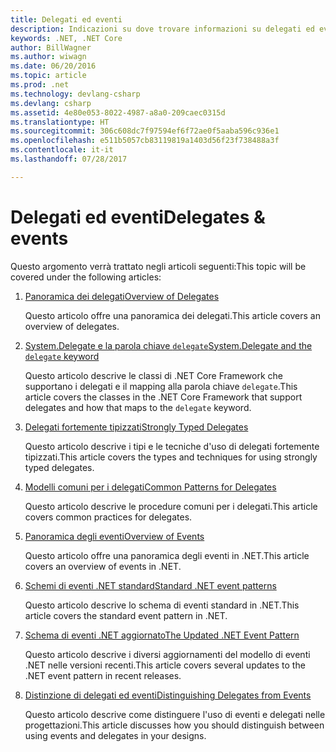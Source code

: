 ```yaml
---
title: Delegati ed eventi
description: Indicazioni su dove trovare informazioni su delegati ed eventi nella documentazione di .NET Core.
keywords: .NET, .NET Core
author: BillWagner
ms.author: wiwagn
ms.date: 06/20/2016
ms.topic: article
ms.prod: .net
ms.technology: devlang-csharp
ms.devlang: csharp
ms.assetid: 4e80e053-8022-4987-a8a0-209caec0315d
ms.translationtype: HT
ms.sourcegitcommit: 306c608dc7f97594ef6f72ae0f5aaba596c936e1
ms.openlocfilehash: e511b5057cb83119819a1403d56f23f738488a3f
ms.contentlocale: it-it
ms.lasthandoff: 07/28/2017

---
```


# <a name="delegates--events"></a><span data-ttu-id="e059f-104">Delegati ed eventi</span><span class="sxs-lookup"><span data-stu-id="e059f-104">Delegates & events</span></span>

<span data-ttu-id="e059f-105">Questo argomento verrà trattato negli articoli seguenti:</span><span class="sxs-lookup"><span data-stu-id="e059f-105">This topic will be covered under the following articles:</span></span>

1. [<span data-ttu-id="e059f-106">Panoramica dei delegati</span><span class="sxs-lookup"><span data-stu-id="e059f-106">Overview of Delegates</span></span>](delegates-overview.md)

    <span data-ttu-id="e059f-107">Questo articolo offre una panoramica dei delegati.</span><span class="sxs-lookup"><span data-stu-id="e059f-107">This article covers an overview of delegates.</span></span>

2. [<span data-ttu-id="e059f-108">System.Delegate e la parola chiave `delegate`</span><span class="sxs-lookup"><span data-stu-id="e059f-108">System.Delegate and the `delegate` keyword</span></span>](delegate-class.md)

    <span data-ttu-id="e059f-109">Questo articolo descrive le classi di .NET Core Framework che supportano i delegati e il mapping alla parola chiave `delegate`.</span><span class="sxs-lookup"><span data-stu-id="e059f-109">This article covers the classes in the .NET Core Framework that support delegates and how that maps to the `delegate` keyword.</span></span>

3. [<span data-ttu-id="e059f-110">Delegati fortemente tipizzati</span><span class="sxs-lookup"><span data-stu-id="e059f-110">Strongly Typed Delegates</span></span>](delegates-strongly-typed.md)

    <span data-ttu-id="e059f-111">Questo articolo descrive i tipi e le tecniche d'uso di delegati fortemente tipizzati.</span><span class="sxs-lookup"><span data-stu-id="e059f-111">This article covers the types and techniques for using strongly typed delegates.</span></span>

4. [<span data-ttu-id="e059f-112">Modelli comuni per i delegati</span><span class="sxs-lookup"><span data-stu-id="e059f-112">Common Patterns for Delegates</span></span>](delegates-patterns.md)

    <span data-ttu-id="e059f-113">Questo articolo descrive le procedure comuni per i delegati.</span><span class="sxs-lookup"><span data-stu-id="e059f-113">This article covers common practices for delegates.</span></span>

5. [<span data-ttu-id="e059f-114">Panoramica degli eventi</span><span class="sxs-lookup"><span data-stu-id="e059f-114">Overview of Events</span></span>](events-overview.md)

    <span data-ttu-id="e059f-115">Questo articolo offre una panoramica degli eventi in .NET.</span><span class="sxs-lookup"><span data-stu-id="e059f-115">This article covers an overview of events in .NET.</span></span>

6. [<span data-ttu-id="e059f-116">Schemi di eventi .NET standard</span><span class="sxs-lookup"><span data-stu-id="e059f-116">Standard .NET event patterns</span></span>](event-pattern.md)

    <span data-ttu-id="e059f-117">Questo articolo descrive lo schema di eventi standard in .NET.</span><span class="sxs-lookup"><span data-stu-id="e059f-117">This article covers the standard event pattern in .NET.</span></span>

7. [<span data-ttu-id="e059f-118">Schema di eventi .NET aggiornato</span><span class="sxs-lookup"><span data-stu-id="e059f-118">The Updated .NET Event Pattern</span></span>](modern-events.md)

    <span data-ttu-id="e059f-119">Questo articolo descrive i diversi aggiornamenti del modello di eventi .NET nelle versioni recenti.</span><span class="sxs-lookup"><span data-stu-id="e059f-119">This article covers several updates to the .NET event pattern in recent releases.</span></span>

8. [<span data-ttu-id="e059f-120">Distinzione di delegati ed eventi</span><span class="sxs-lookup"><span data-stu-id="e059f-120">Distinguishing Delegates from Events</span></span>](distinguish-delegates-events.md)

    <span data-ttu-id="e059f-121">Questo articolo descrive come distinguere l'uso di eventi e delegati nelle progettazioni.</span><span class="sxs-lookup"><span data-stu-id="e059f-121">This article discusses how you should distinguish between using events and delegates in your designs.</span></span>
 

